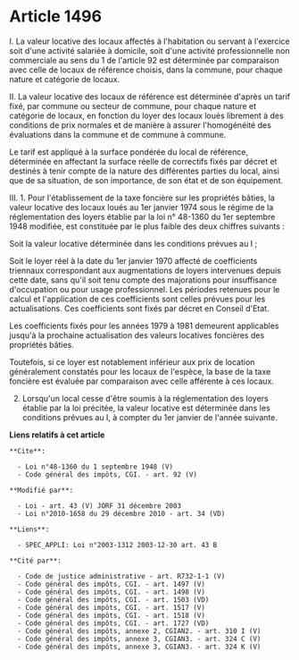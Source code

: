 # Article 1496

I. La valeur locative des locaux affectés à l'habitation ou servant à l'exercice soit d'une activité salariée à domicile,
soit d'une activité professionnelle non commerciale au sens du 1 de l'article 92 est déterminée par comparaison avec celle de
locaux de référence choisis, dans la commune, pour chaque nature et catégorie de locaux. 

II. La valeur locative des locaux de référence est déterminée d'après un tarif fixé, par commune ou secteur de commune, pour
chaque nature et catégorie de locaux, en fonction du loyer des locaux loués librement à des conditions de prix normales et de
manière à assurer l'homogénéité des évaluations dans la commune et de commune à commune. 

Le tarif est appliqué à la surface pondérée du local de référence, déterminée en affectant la surface réelle de correctifs
fixés par décret et destinés à tenir compte de la nature des différentes parties du local, ainsi que de sa situation, de son
importance, de son état et de son équipement. 

III. 1. Pour l'établissement de la taxe foncière sur les propriétés bâties, la valeur locative des locaux loués au 1er
janvier 1974 sous le régime de la réglementation des loyers établie par la loi n° 48-1360 du 1er septembre 1948 modifiée, est
constituée par le plus faible des deux chiffres suivants : 

Soit la valeur locative déterminée dans les conditions prévues au I ; 

Soit le loyer réel à la date du 1er janvier 1970 affecté de coefficients triennaux correspondant aux augmentations de loyers
intervenues depuis cette date, sans qu'il soit tenu compte des majorations pour insuffisance d'occupation ou pour usage
professionnel. Les périodes retenues pour le calcul et l'application de ces coefficients sont celles prévues pour les
actualisations. Ces coefficients sont fixés par décret en Conseil d'Etat. 

Les coefficients fixés pour les années 1979 à 1981 demeurent applicables jusqu'à la prochaine actualisation des valeurs
locatives foncières des propriétés bâties. 

Toutefois, si ce loyer est notablement inférieur aux prix de location généralement constatés pour les locaux de l'espèce, la
base de la taxe foncière est évaluée par comparaison avec celle afférente à ces locaux. 

2. Lorsqu'un local cesse d'être soumis à la réglementation des loyers établie par la loi précitée, la valeur locative est
déterminée dans les conditions prévues au I, à compter du 1er janvier de l'année suivante.

**Liens relatifs à cet article**

	**Cite**:

	  - Loi n°48-1360 du 1 septembre 1948 (V)
	  - Code général des impôts, CGI. - art. 92 (V)

	**Modifié par**:

	  - Loi - art. 43 (V) JORF 31 décembre 2003
	  - Loi n°2010-1658 du 29 décembre 2010 - art. 34 (VD)

	**Liens**:

	  - SPEC_APPLI: Loi n°2003-1312 2003-12-30 art. 43 B

	**Cité par**:

	  - Code de justice administrative - art. R732-1-1 (V)
	  - Code général des impôts, CGI. - art. 1497 (V)
	  - Code général des impôts, CGI. - art. 1498 (V)
	  - Code général des impôts, CGI. - art. 1503 (VD)
	  - Code général des impôts, CGI. - art. 1517 (V)
	  - Code général des impôts, CGI. - art. 1518 (V)
	  - Code général des impôts, CGI. - art. 1727 (VD)
	  - Code général des impôts, annexe 2, CGIAN2. - art. 310 I (V)
	  - Code général des impôts, annexe 3, CGIAN3. - art. 324 C (V)
	  - Code général des impôts, annexe 3, CGIAN3. - art. 324 K (V)
